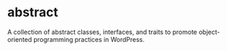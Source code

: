 # abstract
A collection of abstract classes, interfaces, and traits to promote object-oriented programming practices in WordPress. 
